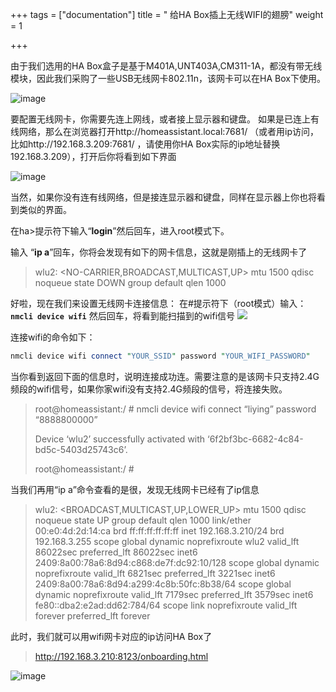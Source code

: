 +++
tags = ["documentation"]
title = " 给HA Box插上无线WIFI的翅膀"
weight = 1

+++

由于我们选用的HA Box盒子是基于M401A,UNT403A,CM311-1A，都没有带无线模块，因此我们采购了一些USB无线网卡802.11n，该网卡可以在HA Box下使用。

![image](https://pic.456766.xyz/202409051036273.jpeg)





要配置无线网卡，你需要先连上网线，或者接上显示器和键盘。
如果是已连上有线网络，那么在浏览器打开http://homeassistant.local:7681/ （或者用ip访问，比如http://192.168.3.209:7681/ ，请使用你HA Box实际的ip地址替换192.168.3.209），打开后你将看到如下界面

![image](https://pic.456766.xyz/typora/80151f8634398af9174d5c9dee81e241ef822a68.jpeg)





当然，如果你没有连有线网络，但是接连显示器和键盘，同样在显示器上你也将看到类似的界面。

在ha>提示符下输入“**login**”然后回车，进入root模式下。

输入 “**ip a**”回车，你将会发现有如下的网卡信息，这就是刚插上的无线网卡了

> wlu2: <NO-CARRIER,BROADCAST,MULTICAST,UP> mtu 1500 qdisc noqueue state DOWN group default qlen 1000

好啦，现在我们来设置无线网卡连接信息：
在#提示符下（root模式）输入：
**`nmcli device wifi`**
然后回车，将看到能扫描到的wifi信号
![](https://pic.456766.xyz/202409040903689.jpeg)

连接wifi的命令如下：

```perl
nmcli device wifi connect "YOUR_SSID" password "YOUR_WIFI_PASSWORD"
```

当你看到返回下面的信息时，说明连接成功连。需要注意的是该网卡只支持2.4G频段的wifi信号，如果你家wifi没有支持2.4G频段的信号，将连接失败。

> root@homeassistant:/ # nmcli device wifi connect “liying” password “8888800000”
>
> Device ‘wlu2’ successfully activated with ‘6f2bf3bc-6682-4c84-bd5c-5403d25743c6’.
>
> root@homeassistant:/ #

当我们再用“ip a”命令查看的是很，发现无线网卡已经有了ip信息

> wlu2: <BROADCAST,MULTICAST,UP,LOWER_UP> mtu 1500 qdisc noqueue state UP group default qlen 1000
> link/ether 00:e0:4d:2d:14:ca brd ff:ff:ff:ff:ff:ff
> inet 192.168.3.210/24 brd 192.168.3.255 scope global dynamic noprefixroute wlu2
> valid_lft 86022sec preferred_lft 86022sec
> inet6 2409:8a00:78a6:8d94:c868:de7f:dc92:10/128 scope global dynamic noprefixroute
> valid_lft 6821sec preferred_lft 3221sec
> inet6 2409:8a00:78a6:8d94:a299:4c8b:50fc:8b38/64 scope global dynamic noprefixroute
> valid_lft 7179sec preferred_lft 3579sec
> inet6 fe80::dba2:e2ad:dd62:784/64 scope link noprefixroute
> valid_lft forever preferred_lft forever

此时，我们就可以用wifi网卡对应的ip访问HA Box了

> http://192.168.3.210:8123/onboarding.html



![image](https://pic.456766.xyz/typora/e12f5e8e1ebb3fc6d7e9f66a9630f115c7226134.jpeg)

